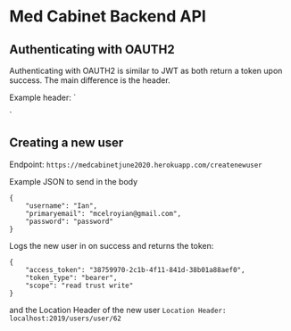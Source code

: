Med Cabinet Backend API
=======================

Authenticating with OAUTH2
--------------------------

Authenticating with OAUTH2 is similar to JWT as both return a token upon success.
The main difference is the header. 

Example header:
`

`


Creating a new user
-------------------

Endpoint: `https://medcabinetjune2020.herokuapp.com/createnewuser`

Example JSON to send in the body
```
{
    "username": "Ian",
    "primaryemail": "mcelroyian@gmail.com",
    "password": "password"
}
```

Logs the new user in on success and returns the token:
```
{
    "access_token": "38759970-2c1b-4f11-841d-38b01a88aef0",
    "token_type": "bearer",
    "scope": "read trust write"
}
```

and the Location Header of the new user
`Location Header: localhost:2019/users/user/62`

